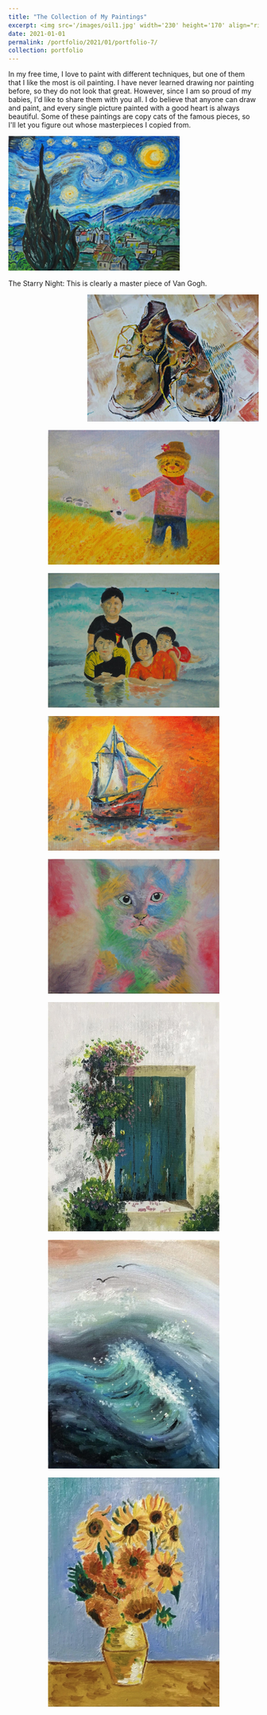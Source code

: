 ```yaml
---
title: "The Collection of My Paintings"
excerpt: <img src='/images/oil1.jpg' width='230' height='170' align="right" hspace="20">  In my free time, I love to paint with different techniques, but one of them that I like the most is oil painting. I have never learned drawing nor painting before, so they do not look that great. However, since I am so proud of my babies, I'd like to share them with you all. I do believe that anyone can draw and paint, and every single picture painted with a good heart is always beautiful. Some of these paintings are copy cats of the famous pieces, so I'll let you figure out whose masterpieces I copied from. 
date: 2021-01-01
permalink: /portfolio/2021/01/portfolio-7/
collection: portfolio
---
```


In my free time, I love to paint with different techniques, but one of them that I like the most is oil painting. I have never learned drawing nor painting before, so they do not look that great. However, since I am so proud of my babies, I'd like to share them with you all. I do believe that anyone can draw and paint, and every single picture painted with a good heart is always beautiful. Some of these paintings are copy cats of the famous pieces, so I'll let you figure out whose masterpieces I copied from. 

<p align="left">
  <img src="/images/oil1.jpg" width="345" height="270" >
</p> The Starry Night: This is clearly a master piece of Van Gogh. 

<p align="right">
  <img src="/images/oil2.jpg" width="345" height="255">
</p>

<p align="center">
  <img src="/images/oil3.jpg" width="345" height="270">
</p>

<p align="center">
  <img src="/images/oil4.jpg" width="345" height="270">
</p>

<p align="center">
  <img src="/images/oil5.jpg" width="345" height="270">
</p>

<p align="center">
  <img src="/images/oil6.jpg" width="345" height="270" >
</p>

<p align="center">
  <img src="/images/oil7.jpeg" width="345" height="460">
</p>

<p align="center">
  <img src="/images/oil8.jpeg" width="345" height="460">
</p>

<p align="center">
  <img src="/images/oil9.jpeg" width="345" height="460">
</p>
